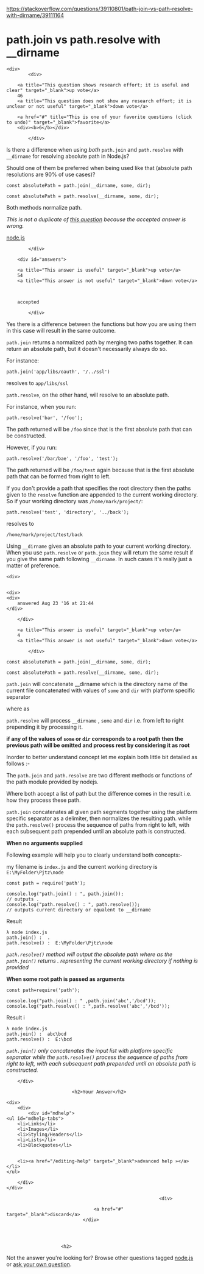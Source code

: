 <a href="https://stackoverflow.com/questions/39110801/path-join-vs-path-resolve-with-dirname/39111164">https://stackoverflow.com/questions/39110801/path-join-vs-path-resolve-with-dirname/39111164</a><div id="articleHeader"><h1>path.join vs path.resolve with __dirname</h1></div>

            

<div id="question">

    
    
    <div>
            <div>
                

<div>
        
        <a title="This question shows research effort; it is useful and clear" target="_blank">up vote</a>
        46
        <a title="This question does not show any research effort; it is unclear or not useful" target="_blank">down vote</a>

        <a href="#" title="This is one of your favorite questions (click to undo)" target="_blank">favorite</a>
        <div><b>6</b></div>


</div>

            </div>

            
<div>
    <div>

<p>Is there a difference when using <em>both</em> <code>path.join</code> and <code>path.resolve</code> with <code>__dirname</code> for resolving absolute path in Node.js?</p>

<p>Should one of them be preferred when being used like that (absolute path resolutions are 90% of use cases)?</p>



<pre><code>const absolutePath = path.join(__dirname, some, dir);</code></pre>



<pre><code>const absolutePath = path.resolve(__dirname, some, dir);</code></pre>

<p>Both methods normalize path.</p>

<p><em>This is not a duplicate of <a href="https://stackoverflow.com/questions/35048686/difference-between-path-resolve-and-path-join-invocation" target="_blank">this question</a> because the accepted answer is wrong.</em></p>
    </div>
    <div>
        <a href="/questions/tagged/node.js" title="show questions tagged 'node.js'" target="_blank">node.js</a> 
    </div>
    
</div>

                
            </div>
</div>



        <div id="answers">

                
                




  

<div id="answer-39111164">
    <div>
            <div>
                

<div>
        
        <a title="This answer is useful" target="_blank">up vote</a>
        54
        <a title="This answer is not useful" target="_blank">down vote</a>



        accepted

</div>

            </div>
            


<div>
    <div>
<p>Yes there is a difference between the functions but how you are using them in this case will result in the same outcome.</p>

<p><code>path.join</code> returns a normalized path by merging two paths together. It can return an absolute path, but it doesn't necessarily always do so.</p>

<p>For instance:</p>

<pre><code>path.join('app/libs/oauth', '/../ssl')</code></pre>

<p>resolves to <code>app/libs/ssl</code></p>

<p><code>path.resolve</code>, on the other hand, will resolve to an absolute path.</p>

<p>For instance, when you run:</p>

<pre><code>path.resolve('bar', '/foo');</code></pre>

<p>The path returned will be <code>/foo</code> since that is the first absolute path that can be constructed.</p>

<p>However, if you run:</p>

<pre><code>path.resolve('/bar/bae', '/foo', 'test');</code></pre>

<p>The path returned will be <code>/foo/test</code> again because that is the first absolute path that can be formed from right to left.</p>

<p>If you don't provide a path that specifies the root directory then the paths given to the <code>resolve</code> function are appended to the current working directory. So if your working directory was <code>/home/mark/project/</code>:</p>

<pre><code>path.resolve('test', 'directory', '../back');</code></pre>

<p>resolves to</p>

<p><code>/home/mark/project/test/back</code></p>

<p>Using <code>__dirname</code> gives an absolute path to your current working directory. When you use <code>path.resolve</code> or <code>path.join</code> they will return the same result if you give the same path following <code>__dirname</code>. In such cases it's really just a matter of preference.</p>
    </div>
    <div>
    
    
            


    <div>
       

    <div>
    <div>
        answered Aug 23 '16 at 21:44
    </div>
    
    
</div>
    </div>
    </div>
</div>
    
        </div>
</div>

  

<div id="answer-45575007">
    <div>
            <div>
                

<div>
        
        <a title="This answer is useful" target="_blank">up vote</a>
        4
        <a title="This answer is not useful" target="_blank">down vote</a>




</div>

            </div>
            


<div>
    <div>
<pre><code>const absolutePath = path.join(__dirname, some, dir);</code></pre>



<pre><code>const absolutePath = path.resolve(__dirname, some, dir);</code></pre>

<p><code>path.join</code> will concatenate __dirname which is the directory name of the current file concatenated with values of <code>some</code> and <code>dir</code> with platform specific separator</p>

<p>where as </p>

<p><code>path.resolve</code> will process <code>__dirname</code> , <code>some</code> and <code>dir</code> i.e. from left to right prepending it by processing it.</p>

<p><strong>if any of the values of <code>some</code> or <code>dir</code> corresponds to a root path then the previous path will be omitted and process rest by considering it as root</strong></p>

<p>Inorder to better understand concept let me explain both little bit detailed as follows :-</p>

<p>The <code>path.join</code> and <code>path.resolve</code> are two different methods or functions of the path module provided by nodejs.</p>

<p>Where both accept a list of path but the difference comes in the result i.e. how they process these path.</p>

<p><code>path.join</code> concatenates all given path segments together using the platform specific separator as a delimiter, then normalizes the resulting path. while the <code>path.resolve()</code> process the sequence of paths from right to left, with each subsequent path prepended until an absolute path is constructed.</p>

<p><strong>When no arguments supplied</strong> </p>

<p>Following example will help you to clearly understand both concepts:-</p>

<p>my filename is <code>index.js</code> and the current working directory is <code>E:\MyFolder\Pjtz\node</code></p>

<pre><code>const path = require('path');

console.log("path.join() : ", path.join());
// outputs .
console.log("path.resolve() : ", path.resolve());
// outputs current directory or equalent to __dirname</code></pre>

<p>Result</p>

<pre><code>λ node index.js
path.join() :  .
path.resolve() :  E:\MyFolder\Pjtz\node</code></pre>

<p><em><code>path.resolve()</code> method will output the absolute path where as the <code>path.join()</code> returns . representing the current working directory if nothing is provided</em></p>

<p><strong>When some root path is passed as arguments</strong></p>

<pre><code>const path=require('path');

console.log("path.join() : " ,path.join('abc','/bcd'));
console.log("path.resolve() : ",path.resolve('abc','/bcd'));</code></pre>

<p>Result i</p>

<pre><code>λ node index.js
path.join() :  abc\bcd
path.resolve() :  E:\bcd</code></pre>

<p><em><code>path.join()</code> only concatenates the input list with platform specific separator while the <code>path.resolve()</code> process the sequence of paths from right to left, with each subsequent path prepended until an absolute path is constructed.</em></p>
    </div>
    
</div>
    
        </div>
</div>
                                    
                        
                            
                            
                            
                            <h2>Your Answer</h2>


            
    




<div id="post-editor">

    <div> 
        <div>
            <div id="mdhelp">
    <ul id="mdhelp-tabs">
        <li>Links</li>
        <li>Images</li>
        <li>Styling/Headers</li>
        <li>Lists</li>
        <li>Blockquotes</li>
        
        
        <li><a href="/editing-help" target="_blank">advanced help »</a></li>
    </ul>
    
    

    
    
    

    

    

    

    
</div>
            
        </div>
    </div>

    
    

    

    


    
    
    



</div>

                            

                                                            <div>
                                        
                                    <a href="#" target="_blank">discard</a>
                                </div>
                        



                        <h2>
Not the answer you're looking for?                            Browse other questions tagged <a href="/questions/tagged/node.js" title="show questions tagged 'node.js'" target="_blank">node.js</a>  or <a href="/questions/ask" target="_blank">ask your own question</a>.                        </h2>
            </div>
        